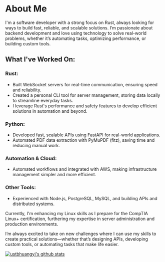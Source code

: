 # About Me

I'm a software developer with a strong focus on Rust, always looking for ways to build fast, reliable, and scalable solutions. I’m passionate about backend development and love using technology to solve real-world problems, whether it’s automating tasks, optimizing performance, or building custom tools.
## What I've Worked On:

### Rust:
  - Built WebSocket servers for real-time communication, ensuring speed and reliability.
  - Created a personal CLI tool for server management, storing data locally to streamline everyday tasks.
  - I leverage Rust's performance and safety features to develop efficient solutions in automation and beyond.

### Python:
  - Developed fast, scalable APIs using FastAPI for real-world applications.
  - Automated PDF data extraction with PyMuPDF (fitz), saving time and reducing manual work.

### Automation & Cloud:
  - Automated workflows and integrated with AWS, making infrastructure management simpler and more efficient.

### Other Tools: 
  - Experienced with Node.js, PostgreSQL, MySQL, and building APIs and distributed systems.

Currently, I'm enhancing my Linux skills as I prepare for the CompTIA Linux+ certification, furthering my expertise in server administration and production environments.

I’m always excited to take on new challenges where I can use my skills to create practical solutions—whether that’s designing APIs, developing custom tools, or automating tasks that make life easier.


[![ustbhuangyi's github stats](https://github-readme-stats.vercel.app/api?username=dev-fritz)](https://github.com/anuraghazra/github-readme-stats)
